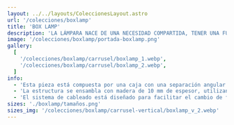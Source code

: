 ```yaml
---
layout: ../../layouts/ColeccionesLayout.astro
url: '/colecciones/boxlamp'
title: 'BOX LAMP'
description: 'LA LÁMPARA NACE DE UNA NECESIDAD COMPARTIDA, TENER UNA FUENTE DE LUZ FUNCIONAL Y DECORATIVA. UN PRODUCTO ESTÉTICO QUE AYUDA A LEER O REALIZAR TAREAS QUE REQUIEREN UN FOCO DE LUZ CONCENTRADA EN UN ESPACIO ESPECÍFICO, QUE TAMBIÉN ILUMINA EL AMBIENTE DE MANERA INDIRECTA. <br /> <br /> TENEMOS DOS DISTINTOS TAMAÑOS, LA VERSIÓN ESCRITORIO Y LA VERSIÓN TÓTEM.'
image: '/colecciones/boxlamp/portada-boxlamp.png'
gallery:
  [
    '/colecciones/boxlamp/carrusel/boxlamp_1.webp',
    '/colecciones/boxlamp/carrusel/boxlamp_2.webp',
  ]
info:
  - 'Esta pieza está compuesta por una caja con una separación angular que permite colocar dos focos: uno al frente, dirigido hacia abajo, y otro en la parte trasera, apuntando hacia arriba. Cada foco cuenta con un botón independiente para ajustar la luz según el ambiente que se quiera crear.'
  - 'La estructura se ensambla con madera de 10 mm de espesor, utilizando espigas y escoplos cortados con precisión en un router CNC.'
  - 'El sistema de cableado está diseñado para facilitar el cambio de focos mediante conectores rápidos, sin necesidad de desmontar o abrir la caja.'
sizes: './boxlamp/tamaños.png'
sizes_img: '/colecciones/boxlamp/carrusel-vertical/boxlamp_v_2.webp'
---
```

